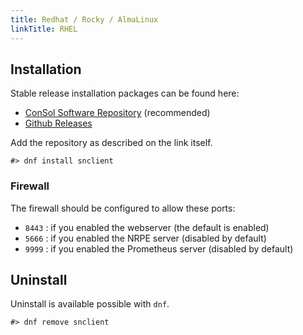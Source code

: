 ```yaml
---
title: Redhat / Rocky / AlmaLinux
linkTitle: RHEL
---
```


## Installation

Stable release installation packages can be found here:

- [ConSol Software Repository](https://labs.consol.de/repo/stable/) (recommended)
- [Github Releases](https://github.com/ConSol-Monitoring/snclient/releases)

Add the repository as described on the link itself.

    #> dnf install snclient

### Firewall

The firewall should be configured to allow these ports:

- `8443` : if you enabled the webserver (the default is enabled)
- `5666` : if you enabled the NRPE server (disabled by default)
- `9999` : if you enabled the Prometheus server (disabled by default)

## Uninstall

Uninstall is available possible with `dnf`.

    #> dnf remove snclient
